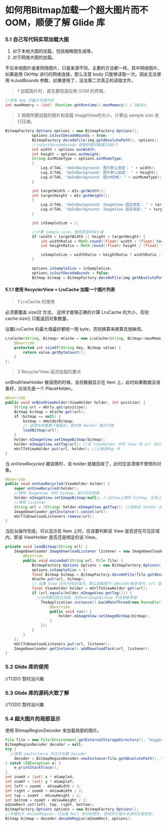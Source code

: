 # 如何用Bitmap加载一个超大图片而不 OOM，顺便了解 Glide 库

### 5.1 自己写代码实现加载大图

1. 对于本地大图的加载，包括缩略图生成等。
2. 对于网络大图的加载。

不论本地图片或者网络图片，只是来源不同，主要的方法都一样。其中网络图片，如果是用 OkHttp 进行的网络连接，那么注意 body 只能够读取一次。因此无法使用 inJustBounds 参数，如果使用了，没法第二次真正的读取文件。

> 1 加载图片时，首先要知道应用 OOM 的界限。

```java
//获取 App 的最大可用内存
int maxMemory = (int) (Runtime.getRuntime().maxMemory() / 1024);
```

> 2 根据所要加载的图片和装载 ImageView的大小，计算出 sample size 进行压缩。

```java
BitmapFactory.Options options = new BitmapFactory.Options();
            options.inJustDecodeBounds = true;
            BitmapFactory.decodeFile(img.getAbsolutePath(), options);
			//inJustDecodeBounds 能够获取的数据只有3个
            int width = options.outWidth;
            int height = options.outHeight;
            String outMimeType = options.outMimeType;
            {
                Log.d(TAG, "doInBackground: 图片默认宽度： " + width);
                Log.d(TAG, "doInBackground: 图片默认高度： " + height);
                Log.d(TAG, "doInBackground: 图片MIME: " + outMimeType);
            }

            int targetWidth = mIv.getWidth();
            int targetHeight = mIv.getHeight();
            {
                Log.d(TAG, "doInBackground: ImageView 固定宽度： " + targetWidth);
                Log.d(TAG, "doInBackground: ImageView 固定高度: " + targetHeight);
            }

            int inSampleSize = 1;

			//计算 sample size，使用宽高中较小者
            if (width > targetWidth || height > targetHeight) {
                int widthRatio = Math.round((float) width / (float) targetWidth);
                int heightRatio = Math.round((float) height / (float) targetHeight);

                inSampleSize = widthRatio < heightRatio ? widthRatio : heightRatio;
            }

            options.inSampleSize = inSampleSize;
            options.inJustDecodeBounds = false;
            Bitmap bitmap = BitmapFactory.decodeFile(img.getAbsolutePath(), options);
```

#### 5.1.1 使用 RecyclerView + LruCache 加载一个图片列表

> 1 LruCache 的使用

必须要覆盖 *sizeOf* 方法， 这样才能够正确的计算 LruCache 的大小，否则 cache.size() 只能返回对象数量。

设置LruCache 的最大值最好都统一用 byte，否则换算来换算去很麻烦。

```java
LruCache<String, Bitmap> mCache = new LruCache<String, Bitmap>(maxMemo / 10) {
	@Override
	protected int sizeOf(String key, Bitmap value) {
		return value.getByteCount();
	}
};
```

> 2 RecyclerView 延迟加载的要点

onBindViewHolder 被调用的时候，会将数据显示在 Item 上，此时如果数据没准备好，应该先是一个 PlaceHolder。

```java
@Override
public void onBindViewHolder(ViewHolder holder, int position) {
    String url = mUrls.get(position);
    Bitmap bitmap = mCache.get(url);
    if (bitmap == null) {
        bitmap = mHolderBitmap;
        // 这里告知需要下载图片，暂时用 Holder 图片代替
        loadBitmap(url);
    }
    holder.mImageView.setImageBitmap(bitmap);
    holder.mImageView.setTag(url); //将 ViewHolder 中的 View 和 url 进行一个绑定，以便数据可显示时，ViewHolder 绑定的还是否是该View。
    mUrlToViewHolder.put(url, holder); //记录到Map 中
}
```

当 *onViewRecycled* 被调用时，该 holder 就被回收了，此时应该清理不使用的对象。

```java
@Override
public void onViewRecycled(ViewHolder holder) {
    super.onViewRecycled(holder);
    //移除 ImageView 中的 bitmap，减少内存使用
    holder.mImageView.setImageBitmap(null); //从View上移除 bitmap，实际上该 bitmap 还在 mCache。只让 mCache 持有引用，以便在内存不够时，可以直接删除。
    //移除 Listener
    String url = (String) holder.mImageView.getTag(); //获取该 holder 对应的数据，取消对应的后台操作
    ImageDownloader.getInstance().cancel(url);
    mUrlToDownloadListeners.remove(url);
}
```

当后台操作完成，可以显示在 Item 上时，应该要判断该 View 是否还在可见区域内，即该 ViewHolder 是否还是绑定的该 View。

```java
private void loadBitmap(String url) {
    ImageDownloader.ImageDownloadListener listener = new ImageDownloader.ImageDownloadListener() {
        @Override
        public void onLoaded(String url, File file) {
            BitmapFactory.Options options = new BitmapFactory.Options();
            options.inSampleSize = 8;
            final Bitmap bitmap = BitmapFactory.decodeFile(file.getAbsolutePath(), options);
            mCache.put(url, bitmap);
            // 如果 View 还在可视区域内，那么加载图片(当Holder被复用时，url 就发生了变化，可以用来判断)
            final ViewHolder holder = mUrlToViewHolder.get(url); 
            if (url.equals(holder.mImageView.getTag())) {
              //必须要回到主线程，否则setImageBitmap 不会更新界面
                TheApplication.instance().backMainThread(new Runnable() {
                    @Override
                    public void run() {
                        holder.mImageView.setImageBitmap(bitmap);
                    }
                });
            }
        }
    };
    mUrlToDownloadListeners.put(url, listener);
    ImageDownloader.getInstance().addDownloadTask(url, listener);
}
```

### 5.2 Glide 库的使用

//TODO 暂时没兴趣

### 5.3 Glide 库的源码大致了解

//TODO 暂时没兴趣

### 5.4 超大图片的局部显示

使用 BitmapRegionDecoder 来加载局部的图片。

```java
File file = new File(Environment.getExternalStorageDirectory(), "biggest_pi
BitmapRegionDecoder decoder = null;
try {
  //使用 newInstance 的方式创建 Decoder
    decoder = BitmapRegionDecoder.newInstance(file.getAbsolutePath(), false
} catch (IOException e) {
    e.printStackTrace();
}
int zoomX = (int) x * mSampleX;
int zoomY = (int) y * mSampleY;
int left = zoomX - mViewWidth / 2;
int right = zoomX + mViewWidth / 2;
int top = zoomY - mViewHeight / 2;
int bottom = zoomY + mViewHeight / 2;
mZoomRect.set(left, top, right, bottom);
BitmapFactory.Options options = new BitmapFactory.Options();
//关键在于 decodeRegion，只加载 Rect 部分的图片，是相对于图片本身的长宽而言。
Bitmap bitmap = decoder.decodeRegion(mZoomRect, options);
```